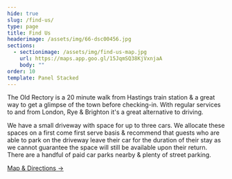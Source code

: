 ```yaml
---
hide: true
slug: /find-us/
type: page
title: Find Us
headerimage: /assets/img/66-dsc00456.jpg
sections:
  - sectionimage: /assets/img/find-us-map.jpg
    url: https://maps.app.goo.gl/15JqmSQ38KjVxnjaA
    body: ""
order: 10
template: Panel Stacked
---
```

The Old Rectory is a 20 minute walk from Hastings train station & a great way to get a glimpse of the town before checking-in. With regular services to and from London, Rye & Brighton it's a great alternative to driving. 

We have a small driveway with space for up to three cars. We allocate these spaces on a first come first serve basis & recommend that guests who are able to park on the driveway leave their car for the duration of their stay as we cannot guarantee the space will still be available upon their return. There are a handful of paid car parks nearby & plenty of street parking.

[Map & Directions →](https://maps.app.goo.gl/15JqmSQ38KjVxnjaA)
